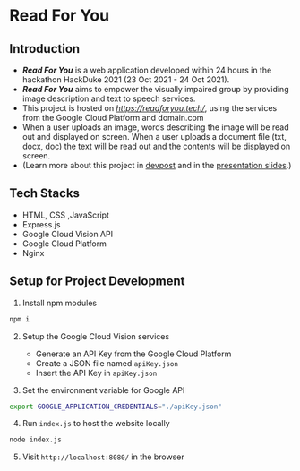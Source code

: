 # Read For You

## Introduction
* ***Read For You*** is a web application developed within 24 hours in the hackathon HackDuke 2021 (23 Oct 2021 - 24 Oct 2021).
* ***Read For You*** aims to empower the visually impaired group by providing image description and text to speech services.
* This project is hosted on *https://readforyou.tech/*, using the services from the Google Cloud Platform and domain.com
* When a user uploads an image, words describing the image will be read out and displayed on screen. When a user uploads a document file (txt, docx, doc) the text will be read out and the contents will be displayed on screen.
* (Learn more about this project in [devpost](https://devpost.com/software/read-for-you) and in the [presentation slides](https://docs.google.com/presentation/d/1WRcCWvhQonEmEPk43DZ1LMFHDcc7Pj009TAR4v32sUM/).)

## Tech Stacks
* HTML, CSS ,JavaScript
* Express.js
* Google Cloud Vision API
* Google Cloud Platform
* Nginx

## Setup for Project Development
1. Install npm modules
```bash
npm i
```
2.  Setup the Google Cloud Vision services
    * Generate an API Key from the Google Cloud Platform  
    * Create a JSON file named ```apiKey.json``` 
    * Insert the API Key in ```apiKey.json``` 

3. Set the environment variable for Google API
```bash
export GOOGLE_APPLICATION_CREDENTIALS="./apiKey.json"
```

4. Run ```index.js``` to host the website locally
```bash
node index.js
```

5. Visit ```http://localhost:8080/``` in the browser